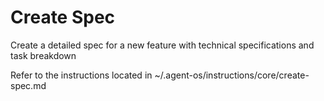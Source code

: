 # Create Spec

Create a detailed spec for a new feature with technical specifications and task breakdown

Refer to the instructions located in ~/.agent-os/instructions/core/create-spec.md
